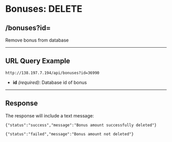 # Bonuses: DELETE

## /bonuses?id=

Remove bonus from database

---

## URL Query Example

```
http://138.197.7.194/api/bonuses?id=36990
```

- **id** *(required)*: Database id of bonus

---

## Response

The response will include a text message: 


```
{"status":"success","message":"Bonus amount successfully deleted"}
```

```
{"status":"failed","message":"Bonus amount not deleted"}
```
